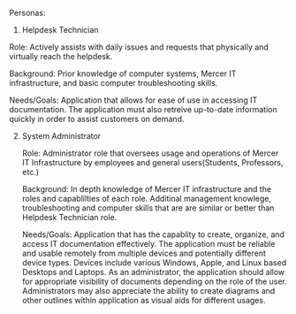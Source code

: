 Personas:


1. Helpdesk Technician

  Role: Actively assists with daily issues and requests that physically and virtually reach the helpdesk.

  Background: Prior knowledge of computer systems, Mercer IT infrastructure, and basic computer troubleshooting skills.

  Needs/Goals:
  Application that allows for ease of use in accessing IT documentation.  The application must also retreive up-to-date information quickly in order to assist customers on demand. 



  2. System Administrator

     Role: Administrator role that oversees usage and operations of Mercer IT Infrastructure by employees and general users(Students, Professors, etc.)

     Background: In depth knowledge of Mercer IT infrastructure and the roles and capablilties of each role. Additinal management knowlege, troubleshooting and computer skills that are are similar or better than Helpdesk Technician role.

     Needs/Goals:
     Application that has the capablity to create, organize, and access IT documentation effectively. The application must be reliable and usable remotely from multiple devices and potentially different device types. Devices include various Windows, Apple, and Linux based Desktops and Laptops. As an administrator, the application should allow for appropriate visibility of documents depending on the role of the user. Administrators may also appreciate the ability to create diagrams and other outlines within application as visual aids for different usages.

